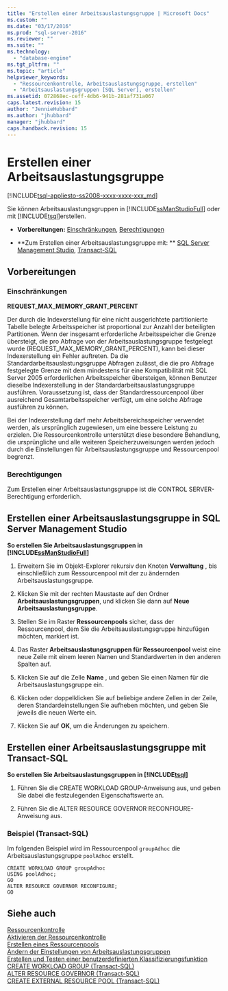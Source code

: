 ```yaml
---
title: "Erstellen einer Arbeitsauslastungsgruppe | Microsoft Docs"
ms.custom: ""
ms.date: "03/17/2016"
ms.prod: "sql-server-2016"
ms.reviewer: ""
ms.suite: ""
ms.technology: 
  - "database-engine"
ms.tgt_pltfrm: ""
ms.topic: "article"
helpviewer_keywords: 
  - "Ressourcenkontrolle, Arbeitsauslastungsgruppe, erstellen"
  - "Arbeitsauslastungsgruppen [SQL Server], erstellen"
ms.assetid: 072868ec-ceff-4db6-941b-281af731a067
caps.latest.revision: 15
author: "JennieHubbard"
ms.author: "jhubbard"
manager: "jhubbard"
caps.handback.revision: 15
---
```

# Erstellen einer Arbeitsauslastungsgruppe
[!INCLUDE[tsql-appliesto-ss2008-xxxx-xxxx-xxx_md](../../includes/tsql-appliesto-ss2008-xxxx-xxxx-xxx-md.md)]

  Sie können Arbeitsauslastungsgruppen in [!INCLUDE[ssManStudioFull](../../includes/ssmanstudiofull-md.md)] oder mit [!INCLUDE[tsql](../../includes/tsql-md.md)]erstellen.  
  
-   **Vorbereitungen:**  [Einschränkungen](#LimitationsRestrictions), [Berechtigungen](#Permissions)  
  
-   **Zum Erstellen einer Arbeitsauslastungsgruppe mit: ** [SQL Server Management Studio](#CreRPProp), [Transact-SQL](#CreRPTSQL)  
  
##  <a name="BeforeYouBegin"></a> Vorbereitungen  
  
###  <a name="LimitationsRestrictions"></a> Einschränkungen  
 **REQUEST_MAX_MEMORY_GRANT_PERCENT**  
  
 Der durch die Indexerstellung für eine nicht ausgerichtete partitionierte Tabelle belegte Arbeitsspeicher ist proportional zur Anzahl der beteiligten Partitionen. Wenn der insgesamt erforderliche Arbeitsspeicher die Grenze übersteigt, die pro Abfrage von der Arbeitsauslastungsgruppe festgelegt wurde (REQUEST_MAX_MEMORY_GRANT_PERCENT), kann bei dieser Indexerstellung ein Fehler auftreten. Da die Standardarbeitsauslastungsgruppe Abfragen zulässt, die die pro Abfrage festgelegte Grenze mit dem mindestens für eine Kompatibilität mit SQL Server 2005 erforderlichen Arbeitsspeicher übersteigen, können Benutzer dieselbe Indexerstellung in der Standardarbeitsauslastungsgruppe ausführen. Voraussetzung ist, dass der Standardressourcenpool über ausreichend Gesamtarbeitsspeicher verfügt, um eine solche Abfrage ausführen zu können.  
  
 Bei der Indexerstellung darf mehr Arbeitsbereichsspeicher verwendet werden, als ursprünglich zugewiesen, um eine bessere Leistung zu erzielen. Die Ressourcenkontrolle unterstützt diese besondere Behandlung, die ursprüngliche und alle weiteren Speicherzuweisungen werden jedoch durch die Einstellungen für Arbeitsauslastungsgruppe und Ressourcenpool begrenzt.  
  
###  <a name="Permissions"></a> Berechtigungen  
 Zum Erstellen einer Arbeitsauslastungsgruppe ist die CONTROL SERVER-Berechtigung erforderlich.  
  
##  <a name="CreRPProp"></a> Erstellen einer Arbeitsauslastungsgruppe in SQL Server Management Studio  
 **So erstellen Sie Arbeitsauslastungsgruppen in [!INCLUDE[ssManStudioFull](../../includes/ssmanstudiofull-md.md)]**  
  
1.  Erweitern Sie im Objekt-Explorer rekursiv den Knoten **Verwaltung** , bis einschließlich zum Ressourcenpool mit der zu ändernden Arbeitsauslastungsgruppe.  
  
2.  Klicken Sie mit der rechten Maustaste auf den Ordner **Arbeitsauslastungsgruppen**, und klicken Sie dann auf **Neue Arbeitsauslastungsgruppe**.  
  
3.  Stellen Sie im Raster **Ressourcenpools** sicher, dass der Ressourcenpool, dem Sie die Arbeitsauslastungsgruppe hinzufügen möchten, markiert ist.  
  
4.  Das Raster **Arbeitsauslastungsgruppen für Ressourcenpool** weist eine neue Zeile mit einem leeren Namen und Standardwerten in den anderen Spalten auf.  
  
5.  Klicken Sie auf die Zelle **Name** , und geben Sie einen Namen für die Arbeitsauslastungsgruppe ein.  
  
6.  Klicken oder doppelklicken Sie auf beliebige andere Zellen in der Zeile, deren Standardeinstellungen Sie aufheben möchten, und geben Sie jeweils die neuen Werte ein.  
  
7.  Klicken Sie auf **OK**, um die Änderungen zu speichern.  
  
##  <a name="CreRPTSQL"></a> Erstellen einer Arbeitsauslastungsgruppe mit Transact-SQL  
 **So erstellen Sie Arbeitsauslastungsgruppen in [!INCLUDE[tsql](../../includes/tsql-md.md)]**  
  
1.  Führen Sie die CREATE WORKLOAD GROUP-Anweisung aus, und geben Sie dabei die festzulegenden Eigenschaftswerte an.  
  
2.  Führen Sie die ALTER RESOURCE GOVERNOR RECONFIGURE-Anweisung aus.  
  
### Beispiel (Transact-SQL)  
 Im folgenden Beispiel wird im Ressourcenpool `groupAdhoc` die Arbeitsauslastungsgruppe `poolAdhoc` erstellt.  
  
```  
CREATE WORKLOAD GROUP groupAdhoc  
USING poolAdhoc;  
GO  
ALTER RESOURCE GOVERNOR RECONFIGURE;  
GO  
```  
  
## Siehe auch  
 [Ressourcenkontrolle](../../relational-databases/resource-governor/resource-governor.md)   
 [Aktivieren der Ressourcenkontrolle](../../relational-databases/resource-governor/enable-resource-governor.md)   
 [Erstellen eines Ressourcenpools](../../relational-databases/resource-governor/create-a-resource-pool.md)   
 [Ändern der Einstellungen von Arbeitsauslastungsgruppen](../../relational-databases/resource-governor/change-workload-group-settings.md)   
 [Erstellen und Testen einer benutzerdefinierten Klassifizierungsfunktion](../../relational-databases/resource-governor/create-and-test-a-classifier-user-defined-function.md)   
 [CREATE WORKLOAD GROUP &#40;Transact-SQL&#41;](../../t-sql/statements/create-workload-group-transact-sql.md)   
 [ALTER RESOURCE GOVERNOR &#40;Transact-SQL&#41;](../../t-sql/statements/alter-resource-governor-transact-sql.md)   
 [CREATE EXTERNAL RESOURCE POOL &#40;Transact-SQL&#41;](../../t-sql/statements/create-external-resource-pool-transact-sql.md)  
  
  